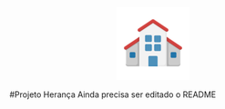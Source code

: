 <p align="center">
<img src="https://github.com/MatheusFranciscone/projeto-heranca/blob/master/images/escola.png">
</p>
#Projeto Herança
Ainda precisa ser editado o README
